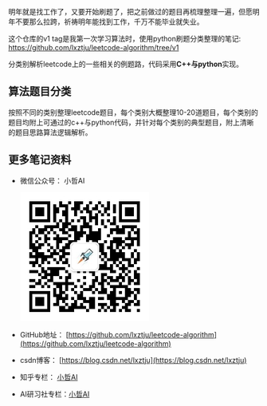 ﻿明年就是找工作了，又要开始刷题了，把之前做过的题目再梳理整理一遍，但愿明年不要那么拉跨，祈祷明年能找到工作，千万不能毕业就失业。

这个仓库的v1 tag是我第一次学习算法时，使用python刷题分类整理的笔记:  https://github.com/lxztju/leetcode-algorithm/tree/v1



分类别解析leetcode上的一些相关的例题路，代码采用**C++与python**实现。



## 算法题目分类

按照不同的类别整理leetcode题目，每个类别大概整理10-20道题目，每个类别的题目均附上可通过的c++与python代码，并针对每个类别的典型题目，附上清晰的题目思路算法逻辑解析。











## 更多笔记资料

* 微信公众号： 小哲AI

  ![wechat_QRcode](images/wechat_QRcode.jpg)

* GitHub地址： [https://github.com/lxztju/leetcode-algorithm](https://github.com/lxztju/leetcode-algorithm)

* csdn博客： [https://blog.csdn.net/lxztju](https://blog.csdn.net/lxztju)
* 知乎专栏： [小哲AI](https://www.zhihu.com/column/c_1101089619118026752)
* AI研习社专栏：[小哲AI](https://www.yanxishe.com/column/109)

